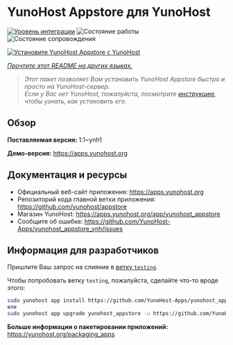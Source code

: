 <!--
Важно: этот README был автоматически сгенерирован <https://github.com/YunoHost/apps/tree/master/tools/readme_generator>
Он НЕ ДОЛЖЕН редактироваться вручную.
-->

# YunoHost Appstore для YunoHost

[![Уровень интеграции](https://apps.yunohost.org/badge/integration/yunohost_appstore)](https://ci-apps.yunohost.org/ci/apps/yunohost_appstore/)
![Состояние работы](https://apps.yunohost.org/badge/state/yunohost_appstore)
![Состояние сопровождения](https://apps.yunohost.org/badge/maintained/yunohost_appstore)

[![Установите YunoHost Appstore с YunoHost](https://install-app.yunohost.org/install-with-yunohost.svg)](https://install-app.yunohost.org/?app=yunohost_appstore)

*[Прочтите этот README на других языках.](./ALL_README.md)*

> *Этот пакет позволяет Вам установить YunoHost Appstore быстро и просто на YunoHost-сервер.*  
> *Если у Вас нет YunoHost, пожалуйста, посмотрите [инструкцию](https://yunohost.org/install), чтобы узнать, как установить его.*

## Обзор



**Поставляемая версия:** 1.1~ynh1

**Демо-версия:** <https://apps.yunohost.org>
## Документация и ресурсы

- Официальный веб-сайт приложения: <https://apps.yunohost.org>
- Репозиторий кода главной ветки приложения: <https://github.com/yunohost/appstore>
- Магазин YunoHost: <https://apps.yunohost.org/app/yunohost_appstore>
- Сообщите об ошибке: <https://github.com/YunoHost-Apps/yunohost_appstore_ynh/issues>

## Информация для разработчиков

Пришлите Ваш запрос на слияние в [ветку `testing`](https://github.com/YunoHost-Apps/yunohost_appstore_ynh/tree/testing).

Чтобы попробовать ветку `testing`, пожалуйста, сделайте что-то вроде этого:

```bash
sudo yunohost app install https://github.com/YunoHost-Apps/yunohost_appstore_ynh/tree/testing --debug
или
sudo yunohost app upgrade yunohost_appstore -u https://github.com/YunoHost-Apps/yunohost_appstore_ynh/tree/testing --debug
```

**Больше информации о пакетировании приложений:** <https://yunohost.org/packaging_apps>
